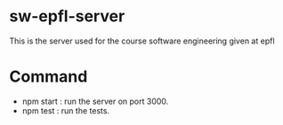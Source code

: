 # sw-epfl-server
This is the server used for the course software engineering given at epfl


# Command
 - npm start : run the server on port 3000.
 - npm test : run the tests.
